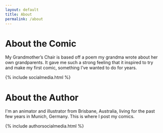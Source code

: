 ```yaml
---
layout: default
title: About
permalink: /about
---
```

# About the Comic

My Grandmother’s Chair is based off a poem my grandma wrote about her own grandparents. It gave me such a strong feeling that it inspired to try and make my first comic, something I’ve wanted to do for years.

{% include socialmedia.html %}

# About the Author

I'm an animator and illustrator from Brisbane, Australia, living for the past few years in Munich, Germany. This is where I post my comics. 

{% include authorsocialmedia.html %}
